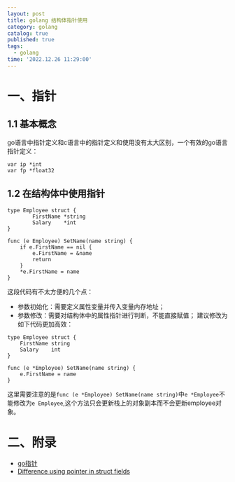 ```yaml
---
layout: post
title: golang 结构体指针使用
category: golang
catalog: true
published: true
tags:
  - golang
time: '2022.12.26 11:29:00'
---
```

# 一、指针
## 1.1 基本概念
go语言中指针定义和c语言中的指针定义和使用没有太大区别，一个有效的go语言指针定义：
```golang
var ip *int
var fp *float32
```

## 1.2 在结构体中使用指针
```golang
type Employee struct {
        FirstName *string
        Salary    *int
}

func (e Employee) SetName(name string) {
    if e.FirstName == nil {
        e.FirstName = &name
        return
    }
    *e.FirstName = name
}
```
这段代码有不太方便的几个点：
- 参数初始化：需要定义属性变量并传入变量内存地址；
- 参数修改：需要对结构体中的属性指针进行判断，不能直接赋值；
建议修改为如下代码更加高效：
```golang
type Employee struct {
    FirstName string
    Salary    int
}

func (e *Employee) SetName(name string) {
    e.FirstName = name
}    
```
这里需要注意的是`func (e *Employee) SetName(name string)`中`e *Employee`不能修改为`e Employee`,这个方法只会更新栈上的对象副本而不会更新employee对象。

# 二、附录
- [go指针](https://www.runoob.com/go/go-pointers.html)   
- [Difference using pointer in struct fields](https://stackoverflow.com/questions/59964619/difference-using-pointer-in-struct-fields)
